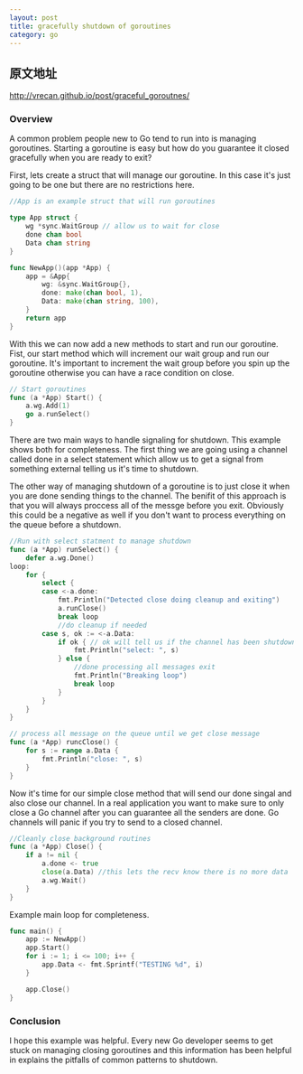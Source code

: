 ```yaml
---
layout: post
title: gracefully shutdown of goroutines
category: go
---
```


## 原文地址

<http://vrecan.github.io/post/graceful_goroutnes/>

### Overview

A common problem people new to Go tend to run into is managing goroutines. Starting a goroutine is easy but how do you guarantee it closed gracefully when you are ready to exit? 

First, lets create a struct that will manage our goroutine. In this case it's just going to be one but there are no restrictions here.

``` go
//App is an example struct that will run goroutines

type App struct {
    wg *sync.WaitGroup // allow us to wait for close
    done chan bool
    Data chan string
}

func NewApp()(app *App) {
    app = &App{
        wg: &sync.WaitGroup{},
        done: make(chan bool, 1),
        Data: make(chan string, 100),
    }
    return app
}
```

With this we can now add a new methods to start and run our goroutine. Fist, our start method which will increment our wait group and run our goroutine. It's important to increment the wait group before you spin up the goroutine
otherwise you can have a race condition on close.

```go
// Start goroutines
func (a *App) Start() {
    a.wg.Add(1)
    go a.runSelect()
}
```

There are two main ways to handle signaling for shutdown. This example shows both for completeness. The first thing we are going using a channel called done in a select statement which allow us to get a signal from something
external telling us it's time to shutdown.

The other way of managing shutdown of a goroutine is to just close it when you are done sending things to the channel. The benifit of this approach is that you will always proccess all of the messge before you exit. Obviously this
could be a negative as well if you don't want to process everything on the queue before a shutdown.

```go
//Run with select statment to manage shutdown
func (a *App) runSelect() {
    defer a.wg.Done()
loop:
    for {
        select {
        case <-a.done:
            fmt.Println("Detected close doing cleanup and exiting")
            a.runClose()
            break loop
            //do cleanup if needed
        case s, ok := <-a.Data:
            if ok { // ok will tell us if the channel has been shutdown
                fmt.Println("select: ", s)
            } else {
                //done processing all messages exit
                fmt.Println("Breaking loop")
                break loop
            }
        }
    }
}

// process all message on the queue until we get close message
func (a *App) runcClose() {
    for s := range a.Data {
        fmt.Println("close: ", s)
    }
}
```

Now it's time for our simple close method that will send  our done singal and also close our channel. In a real
application you want to make sure to only close a Go channel after you can guarantee all the senders are done. Go
channels will panic if you try to send to a closed channel.

```go
//Cleanly close background routines
func (a *App) Close() {
    if a != nil {
        a.done <- true
        close(a.Data) //this lets the recv know there is no more data
        a.wg.Wait()
    }
}
```

Example main loop for completeness.
```go
func main() {
    app := NewApp()
    app.Start()
    for i := 1; i <= 100; i++ {
        app.Data <- fmt.Sprintf("TESTING %d", i)
    }

    app.Close()
}
```

### Conclusion

I hope this example was helpful. Every new Go developer seems to get stuck on managing closing goroutines and this information has been helpful in explains the pitfalls of common patterns to shutdown.

